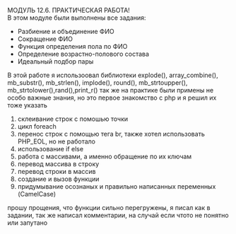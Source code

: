 МОДУЛЬ 12.6. ПРАКТИЧЕСКАЯ РАБОТА! <br>
В этом модуле были выполнены все задания:
- Разбиение и объединение ФИО
- Сокращение ФИО
- Функция определения пола по ФИО
- Определение возрастно-полового состава
- Идеальный подбор пары

В этой работе я использоовал библиотеки explode(), array_combine(), mb_substr(), mb_strlen(), implode(), round(), mb_strtoupper(), mb_strtolower(),rand(),print_r()
так же на практике были примены не особо важные знания, но это первое знакомство с php и я решил их тоже указать 
1. склеивание строк с помошью точки
2. цикл foreach
3. перенос строк с помощью тега br, также хотел использовать PHP_EOL, но не работало
4. использование if else
5. работа с массивами, а именно обращение по их ключам
6. перевод массива в строку
7. перевод строки в массив
8. создание и вызов функции
9. придумывание осознаных и правильно написанных переменных (CamelCase)

прошу прощения, что функции сильно перегружены, я писал как в задании, так же написал комментарии, на случай если чтото не понятно или запутано
